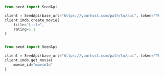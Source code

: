 ```python
from seed import SeedApi

client = SeedApi(base_url="https://yourhost.com/path/to/api", token="YOUR_TOKEN", )        
client.imdb.create_movie(
	title="title",
	rating=1.1
)
 
```                        


```python
from seed import SeedApi

client = SeedApi(base_url="https://yourhost.com/path/to/api", token="YOUR_TOKEN", )        
client.imdb.get_movie(
	movie_id="movieId"
)
 
```                        


